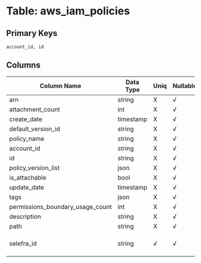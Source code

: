 # Table: aws_iam_policies

## Primary Keys 

```
account_id, id
```


## Columns 

|  Column Name   |  Data Type  | Uniq | Nullable | Description | 
|  ----  | ----  | ----  | ----  | ---- | 
| arn | string | X | √ |  | 
| attachment_count | int | X | √ |  | 
| create_date | timestamp | X | √ |  | 
| default_version_id | string | X | √ |  | 
| policy_name | string | X | √ |  | 
| account_id | string | X | √ |  | 
| id | string | X | √ |  | 
| policy_version_list | json | X | √ |  | 
| is_attachable | bool | X | √ |  | 
| update_date | timestamp | X | √ |  | 
| tags | json | X | √ |  | 
| permissions_boundary_usage_count | int | X | √ |  | 
| description | string | X | √ |  | 
| path | string | X | √ |  | 
| selefra_id | string | √ | √ | primary keys value md5 | 


